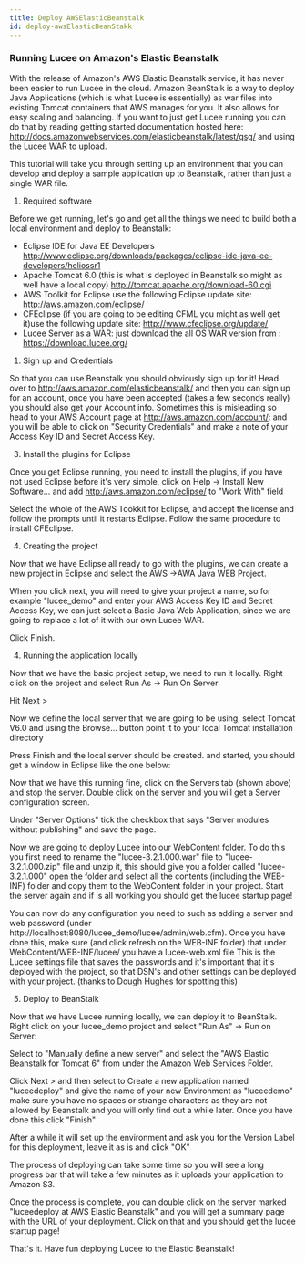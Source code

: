 ```yaml
---
title: Deploy AWSElasticBeanstalk
id: deploy-awsElasticBeanStakk
---
```


### Running Lucee on Amazon's Elastic Beanstalk ###

With the release of Amazon's AWS Elastic Beanstalk service, it has never been easier to run Lucee in the cloud. Amazon BeanStalk is a way to deploy Java Applications (which is what Lucee is essentially) as war files into existing Tomcat containers that AWS manages for you. It also allows for easy scaling and balancing. If you want to just get Lucee running you can do that by reading getting started documentation hosted here: http://docs.amazonwebservices.com/elasticbeanstalk/latest/gsg/ and using the Lucee WAR to upload.

This tutorial will take you through setting up an environment that you can develop and deploy a sample application up to Beanstalk, rather than just a single WAR file.

1) Required software

Before we get running, let's go and get all the things we need to build both a local environment and deploy to Beanstalk:

* Eclipse IDE for Java EE Developers http://www.eclipse.org/downloads/packages/eclipse-ide-java-ee-developers/heliossr1
* Apache Tomcat 6.0 (this is what is deployed in Beanstalk so might as well have a local copy) http://tomcat.apache.org/download-60.cgi
* AWS Toolkit for Eclipse use the following Eclipse update site: http://aws.amazon.com/eclipse/
* CFEclipse (if you are going to be editing CFML you might as well get it)use the following update site: http://www.cfeclipse.org/update/
* Lucee Server as a WAR: just download the all OS WAR version from : https://download.lucee.org/

1) Sign up and Credentials

So that you can use Beanstalk you should obviously sign up for it! Head over to http://aws.amazon.com/elasticbeanstalk/ and then you can sign up for an account, once you have been accepted (takes a few seconds really) you should also get your Account info. Sometimes this is misleading so head to your AWS Account page at http://aws.amazon.com/account/: and you will be able to click on "Security Credentials" and make a note of your Access Key ID and Secret Access Key.

3) Install the plugins for Eclipse

Once you get Eclipse running, you need to install the plugins, if you have not used Eclipse before it's very simple, click on Help -> Install New Software... and add http://aws.amazon.com/eclipse/ to "Work With" field

Select the whole of the AWS Tookkit for Eclipse, and accept the license and follow the prompts until it restarts Eclipse. Follow the same procedure to install CFEclipse.

4) Creating the project

Now that we have Eclipse all ready to go with the plugins, we can create a new project in Eclipse and select the AWS ->AWA Java WEB Project.

When you click next, you will need to give your project a name, so for example "lucee_demo" and enter your AWS Access Key ID and Secret Access Key, we can just select a Basic Java Web Application, since we are going to replace a lot of it with our own Lucee WAR.

Click Finish.

4) Running the application locally

Now that we have the basic project setup, we need to run it locally. Right click on the project and select Run As -> Run On Server

Hit Next >

Now we define the local server that we are going to be using, select Tomcat V6.0 and using the Browse... button point it to your local Tomcat installation directory


Press Finish and the local server should be created. and started, you should get a window in Eclipse like the one below:

Now that we have this running fine, click on the Servers tab (shown above) and stop the server. Double click on the server and you will get a Server configuration screen.

Under "Server Options" tick the checkbox that says "Server modules without publishing" and save the page.


Now we are going to deploy Lucee into our WebContent folder. To do this you first need to rename the "lucee-3.2.1.000.war" file to "lucee-3.2.1.000.zip" file and unzip it, this should give you a folder called "lucee-3.2.1.000" open the folder and select all the contents (including the WEB-INF) folder and copy them to the WebContent folder in your project.
Start the server again and if is all working you should get the lucee startup page!


You can now do any configuration you need to such as adding a server and web password (under http://localhost:8080/lucee_demo/lucee/admin/web.cfm). Once you have done this, make sure (and click refresh on the WEB-INF folder) that under WebContent/WEB-INF/lucee/ you have a lucee-web.xml file This is the Lucee settings file that saves the passwords and it's important that it's deployed with the project, so that DSN's and other settings can be deployed with your project. (thanks to Dough Hughes for spotting this)

5) Deploy to BeanStalk


Now that we have Lucee running locally, we can deploy it to BeanStalk. Right click on your lucee_demo project and select "Run As" -> Run on Server:

Select to "Manually define a new server" and select the "AWS Elastic Beanstalk for Tomcat 6" from under the Amazon Web Services Folder.

Click Next > and then select to Create a new application named "luceedeploy" and give the name of your new Environment as "luceedemo" make sure you have no spaces or strange characters as they are not allowed by Beanstalk and you will only find out a while later. Once you have done this click "Finish"

After a while it will set up the environment and ask you for the Version Label for this deployment, leave it as is and click "OK"

The process of deploying can take some time so you will see a long progress bar that will take a few minutes as it uploads your application to Amazon S3.

Once the process is complete, you can double click on the server marked "luceedeploy at AWS Elastic Beanstalk" and you will get a summary page with the URL of your deployment. Click on that and you should get the lucee startup page!

That's it. Have fun deploying Lucee to the Elastic Beanstalk!
